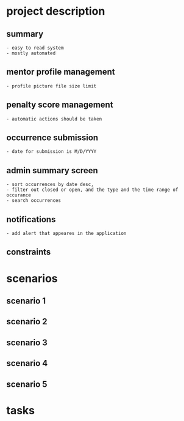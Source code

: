 # project description

## summary
    - easy to read system
    - mostly automated

## mentor profile management
    - profile picture file size limit

## penalty score management
    - automatic actions should be taken
## occurrence submission
    - date for submission is M/D/YYYY
## admin summary screen
    - sort occurrences by date desc, 
    - filter out closed or open, and the type and the time range of occurance
    - search occurrences
## notifications
    - add alert that appeares in the application
## constraints

# scenarios

## scenario 1

## scenario 2

## scenario 3

## scenario 4

## scenario 5

# tasks

